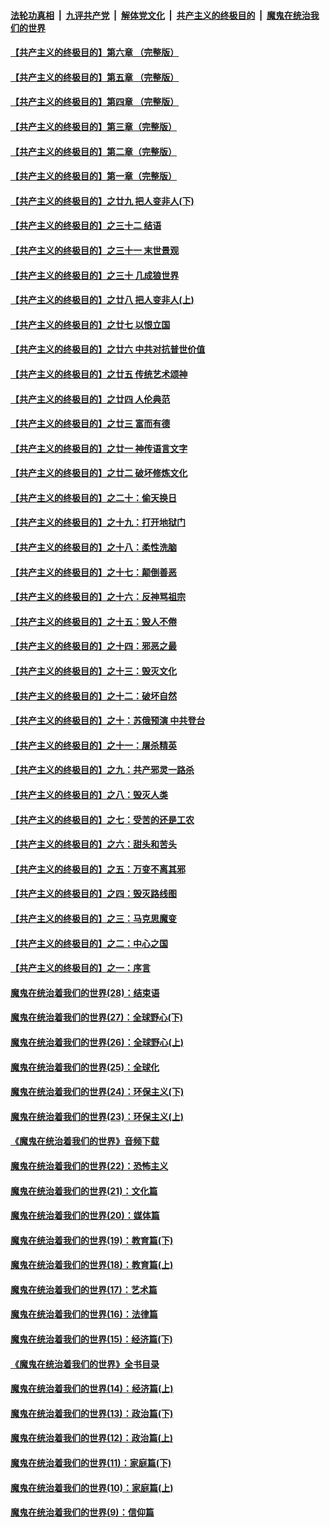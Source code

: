 ####  [法轮功真相](../../../../basic/blob/master/README.md?t=07071902) &nbsp;|&nbsp; [九评共产党](../../../../9ping.md/blob/master/README.md?t=07071902) &nbsp;|&nbsp; [解体党文化](../../../../jtdwh.md/blob/master/README.md?t=07071902)  &nbsp;|&nbsp; [共产主义的终极目的](../../../../gczydzjmd.md/blob/master/README.md?t=07071902) &nbsp;|&nbsp; [魔鬼在统治我们的世界](../../../../mgztzwmdsj.md/blob/master/README.md?t=07071902) 

#### [【共产主义的终极目的】第六章 （完整版）](../pages/nsc422/n11428913.md?t=07071902) 

#### [【共产主义的终极目的】第五章 （完整版）](../pages/nsc422/n11428912.md?t=07071902) 

#### [【共产主义的终极目的】第四章 （完整版）](../pages/nsc422/n11428907.md?t=07071902) 

#### [【共产主义的终极目的】第三章（完整版）](../pages/nsc422/n11428848.md?t=07071902) 

#### [【共产主义的终极目的】第二章（完整版）](../pages/nsc422/n11428831.md?t=07071902) 

#### [【共产主义的终极目的】第一章（完整版）](../pages/nsc422/n11417651.md?t=07071902) 

#### [【共产主义的终极目的】之廿九 把人变非人(下)](../pages/nsc422/n11344140.md?t=07071902) 

#### [【共产主义的终极目的】之三十二 结语](../pages/nsc422/n11360535.md?t=07071902) 

#### [【共产主义的终极目的】之三十一 末世景观](../pages/nsc422/n11351129.md?t=07071902) 

#### [【共产主义的终极目的】之三十 几成狼世界](../pages/nsc422/n11348280.md?t=07071902) 

#### [【共产主义的终极目的】之廿八 把人变非人(上)](../pages/nsc422/n11340492.md?t=07071902) 

#### [【共产主义的终极目的】之廿七 以恨立国](../pages/nsc422/n11336944.md?t=07071902) 

#### [【共产主义的终极目的】之廿六 中共对抗普世价值](../pages/nsc422/n11324785.md?t=07071902) 

#### [【共产主义的终极目的】之廿五 传统艺术颂神](../pages/nsc422/n11296396.md?t=07071902) 

#### [【共产主义的终极目的】之廿四 人伦典范](../pages/nsc422/n11296397.md?t=07071902) 

#### [【共产主义的终极目的】之廿三 富而有德](../pages/nsc422/n11283598.md?t=07071902) 

#### [【共产主义的终极目的】之廿一 神传语言文字](../pages/nsc422/n11263265.md?t=07071902) 

#### [【共产主义的终极目的】之廿二 破坏修炼文化](../pages/nsc422/n11245728.md?t=07071902) 

#### [【共产主义的终极目的】之二十：偷天换日](../pages/nsc422/n11238846.md?t=07071902) 

#### [【共产主义的终极目的】之十九：打开地狱门](../pages/nsc422/n11206376.md?t=07071902) 

#### [【共产主义的终极目的】之十八：柔性洗脑](../pages/nsc422/n11199994.md?t=07071902) 

#### [【共产主义的终极目的】之十七：颠倒善恶](../pages/nsc422/n11179782.md?t=07071902) 

#### [【共产主义的终极目的】之十六：反神骂祖宗](../pages/nsc422/n11166798.md?t=07071902) 

#### [【共产主义的终极目的】之十五：毁人不倦](../pages/nsc422/n11166792.md?t=07071902) 

#### [【共产主义的终极目的】之十四：邪恶之最](../pages/nsc422/n11150249.md?t=07071902) 

#### [【共产主义的终极目的】之十三：毁灭文化](../pages/nsc422/n11135227.md?t=07071902) 

#### [【共产主义的终极目的】之十二：破坏自然](../pages/nsc422/n11135214.md?t=07071902) 

#### [【共产主义的终极目的】之十：苏俄预演 中共登台](../pages/nsc422/n11118424.md?t=07071902) 

#### [【共产主义的终极目的】之十一：屠杀精英](../pages/nsc422/n11118442.md?t=07071902) 

#### [【共产主义的终极目的】之九：共产邪灵一路杀](../pages/nsc422/n11114139.md?t=07071902) 

#### [【共产主义的终极目的】之八：毁灭人类](../pages/nsc422/n11108503.md?t=07071902) 

#### [【共产主义的终极目的】之七：受苦的还是工农](../pages/nsc422/n11101809.md?t=07071902) 

#### [【共产主义的终极目的】之六：甜头和苦头](../pages/nsc422/n11096971.md?t=07071902) 

#### [【共产主义的终极目的】之五：万变不离其邪](../pages/nsc422/n11091285.md?t=07071902) 

#### [【共产主义的终极目的】之四：毁灭路线图](../pages/nsc422/n11086284.md?t=07071902) 

#### [【共产主义的终极目的】之三：马克思魔变](../pages/nsc422/n11061941.md?t=07071902) 

#### [【共产主义的终极目的】之二：中心之国](../pages/nsc422/n11047728.md?t=07071902) 

#### [【共产主义的终极目的】之一：序言](../pages/nsc422/n11086077.md?t=07071902) 

#### [魔鬼在统治着我们的世界(28)：结束语](../pages/nsc422/n10936246.md?t=07071902) 

#### [魔鬼在统治着我们的世界(27)：全球野心(下)](../pages/nsc422/n10928319.md?t=07071902) 

#### [魔鬼在统治着我们的世界(26)：全球野心(上)](../pages/nsc422/n10900318.md?t=07071902) 

#### [魔鬼在统治着我们的世界(25)：全球化](../pages/nsc422/n10788205.md?t=07071902) 

#### [魔鬼在统治着我们的世界(24)：环保主义(下)](../pages/nsc422/n10695307.md?t=07071902) 

#### [魔鬼在统治着我们的世界(23)：环保主义(上)](../pages/nsc422/n10688613.md?t=07071902) 

#### [《魔鬼在统治着我们的世界》音频下载](../pages/nsc422/n10635553.md?t=07071902) 

#### [魔鬼在统治着我们的世界(22)：恐怖主义](../pages/nsc422/n10614727.md?t=07071902) 

#### [魔鬼在统治着我们的世界(21)：文化篇](../pages/nsc422/n10597706.md?t=07071902) 

#### [魔鬼在统治着我们的世界(20)：媒体篇](../pages/nsc422/n10586579.md?t=07071902) 

#### [魔鬼在统治着我们的世界(19)：教育篇(下)](../pages/nsc422/n10564808.md?t=07071902) 

#### [魔鬼在统治着我们的世界(18)：教育篇(上)](../pages/nsc422/n10526970.md?t=07071902) 

#### [魔鬼在统治着我们的世界(17)：艺术篇](../pages/nsc422/n10499093.md?t=07071902) 

#### [魔鬼在统治着我们的世界(16)：法律篇](../pages/nsc422/n10485969.md?t=07071902) 

#### [魔鬼在统治着我们的世界(15)：经济篇(下)](../pages/nsc422/n10469975.md?t=07071902) 

#### [《魔鬼在统治着我们的世界》全书目录](../pages/nsc422/n10464261.md?t=07071902) 

#### [魔鬼在统治着我们的世界(14)：经济篇(上)](../pages/nsc422/n10457370.md?t=07071902) 

#### [魔鬼在统治着我们的世界(13)：政治篇(下)](../pages/nsc422/n10448270.md?t=07071902) 

#### [魔鬼在统治着我们的世界(12)：政治篇(上)](../pages/nsc422/n10444576.md?t=07071902) 

#### [魔鬼在统治着我们的世界(11)：家庭篇(下)](../pages/nsc422/n10440961.md?t=07071902) 

#### [魔鬼在统治着我们的世界(10)：家庭篇(上)](../pages/nsc422/n10435448.md?t=07071902) 

#### [魔鬼在统治着我们的世界(9)：信仰篇](../pages/nsc422/n10432159.md?t=07071902) 

